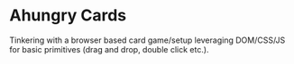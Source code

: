 # Ahungry Cards

Tinkering with a browser based card game/setup leveraging DOM/CSS/JS
for basic primitives (drag and drop, double click etc.).
